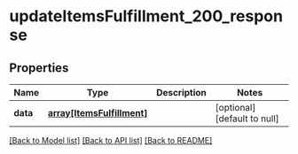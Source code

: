 # updateItemsFulfillment_200_response

## Properties
Name | Type | Description | Notes
------------ | ------------- | ------------- | -------------
**data** | [**array[ItemsFulfillment]**](ItemsFulfillment.md) |  | [optional] [default to null]

[[Back to Model list]](../README.md#documentation-for-models) [[Back to API list]](../README.md#documentation-for-api-endpoints) [[Back to README]](../README.md)


